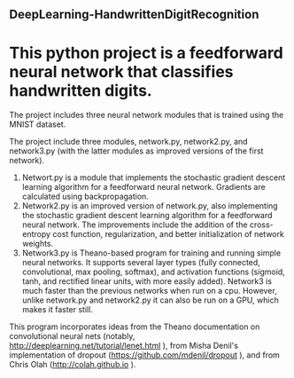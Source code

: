 
## DeepLearning-HandwrittenDigitRecognition


# This python project is a feedforward neural network that classifies handwritten digits. 
The project includes three neural network modules that is trained using the MNIST dataset.

The project include three modules, network.py, network2.py, and network3.py (with the latter modules as improved versions of the first network). 
1. Networt.py is a module that implements the stochastic gradient descent learning algorithm for a feedforward neural network.  Gradients are calculated using backpropagation. 
2.  Network2.py is an improved version of network.py, also implementing the stochastic gradient descent learning algorithm for a feedforward neural network. The improvements include the addition of the cross-entropy cost function, regularization, and better initialization of network weights.
3.  Network3.py is Theano-based program for training and running simple neural networks. It supports several layer types (fully connected, convolutional, max pooling, softmax), and activation functions (sigmoid, tanh, and rectified linear units, with more easily added). Network3 is much faster than the previous networks when run on a cpu.  However, unlike network.py and network2.py it can also be run on a GPU, which makes it faster still.

This program incorporates ideas from the Theano documentation on
convolutional neural nets (notably,
http://deeplearning.net/tutorial/lenet.html ), from Misha Denil's
implementation of dropout (https://github.com/mdenil/dropout ), and
from Chris Olah (http://colah.github.io ).

